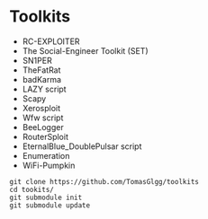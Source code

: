 # Toolkits
* RC-EXPLOITER 
* The Social-Engineer Toolkit (SET)
* SN1PER
* TheFatRat
* badKarma
* LAZY script
* Scapy
* Xerosploit
* Wfw script
* BeeLogger
* RouterSploit
* EternalBlue_DoublePulsar script
* Enumeration
* WiFi-Pumpkin
```
git clone https://github.com/TomasGlgg/toolkits
cd tookits/
git submodule init
git submodule update
```
